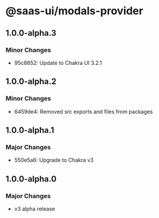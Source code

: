 # @saas-ui/modals-provider

## 1.0.0-alpha.3

### Minor Changes

- 95c8652: Update to Chakra UI 3.2.1

## 1.0.0-alpha.2

### Minor Changes

- 6459de4: Removed src exports and files from packages

## 1.0.0-alpha.1

### Major Changes

- 550e5a6: Upgrade to Chakra v3

## 1.0.0-alpha.0

### Major Changes

- v3 alpha release
